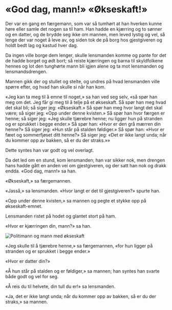 # «God dag, mann!» «Økseskaft!»

Der var en gang en færgemann, som var så tumhørt at han hverken kunne høre eller samle det nogen sa til ham. Han hadde en kjærring og to sønner og en datter, og de brydde seg ikke om mannen, men leved lystig og vel, så lenge der var noget å leve av, og siden tok de på borg hos gjestgiveren og holdt bedt lag og kastud hver dag.

Da ingen ville borge dem lenger, skulle lensmanden komme og pante for det de hadde borget og ødt bort; så reiste kjærringen og barna til skyldfolkene hennes og lot den tunghørte mann bli igjen alene og ta mot lensmanden og lensmandsdrengen.

Mannen gikk der og stullet og stelte, og undres på hvad lensmanden ville spørre efter, og hvad han skulle si når han kom.

«Jeg kan ta meg til å emne til noget,» sa han ved seg selv, «så spør han meg om det. Jeg får gi meg til å telje på et økseskaft. Så spør han meg hvad det skal bli; så siger jeg: «Økseskaft.» Så spør han meg hvor langt det skal være; så siger jeg: «Opp under denne kvisten.» Så spør han hvor færgen er henne; så siger jeg: «Jeg skulle tjærebre henne; nu ligger hun på stranden og er sprukket i begge ender.» Så spør han: «Hvor er den grå mærren din henne?» Så siger jeg: «Hun står på stalden føldiger.» Så spør han: «Hvor er fæet og sommerfjøset ditt henne?» Så siger jeg: «Det er ikke langt unda; når du kommer opp av bakken, så er du der straks.»»

Dette syntes han var godt og vel overlagt.

Da det led om en stund, kom lensmanden; han var sikker nok, men drengen hans hadde gått en anden vei om gjestgiveren, og der satt han nok og drakk endda. «God dag, mann!» sa han.

«Økseskaft,» sa færgemannen.

«Jasså,» sa lensmanden. «Hvor langt er det til gjestgiveren?» spurte han.

«Opp under denne kvisten,» sa mannen og pegte et stykke opp på økseskaft-emnet.

Lensmanden ristet på hodet og glantet stort på ham.

«Hvor er kjærringen din, mann?» sa han.

![Politimann og mann med økseskaft](./gms1.png)

«Jeg skulle til å tjærebre henne,» sa færgemannen, «for hun ligger på stranden og er sprukket i begge ender.»

«Hvor er datter din?»

«Å hun står på stalden og er føldiger,» sa mannen; han syntes han svarte både godt og vel for seg.

«Å reis du til helvete, din tull du er!» sa lensmanden.

«Ja, det er ikke langt unda; når du kommer opp av bakken, så er du der straks,» sa mannen.
